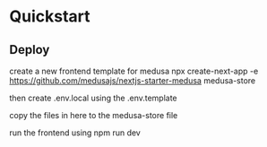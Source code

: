# Quickstart

## Deploy

create a new frontend template for medusa
npx create-next-app -e https://github.com/medusajs/nextjs-starter-medusa medusa-store

then create .env.local using the .env.template

copy the files in here to the medusa-store file 

run the frontend using npm run dev
